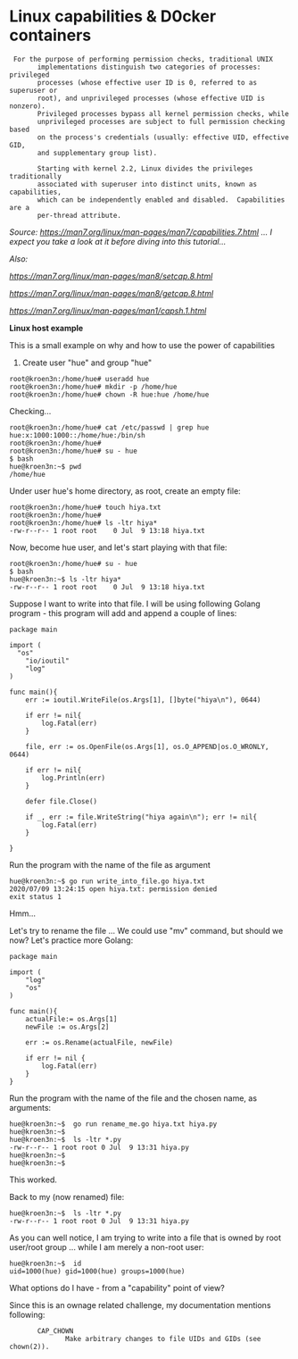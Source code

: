 
# Linux capabilities & D0cker containers

```
 For the purpose of performing permission checks, traditional UNIX
       implementations distinguish two categories of processes: privileged
       processes (whose effective user ID is 0, referred to as superuser or
       root), and unprivileged processes (whose effective UID is nonzero).
       Privileged processes bypass all kernel permission checks, while
       unprivileged processes are subject to full permission checking based
       on the process's credentials (usually: effective UID, effective GID,
       and supplementary group list).

       Starting with kernel 2.2, Linux divides the privileges traditionally
       associated with superuser into distinct units, known as capabilities,
       which can be independently enabled and disabled.  Capabilities are a
       per-thread attribute.
```

<i> Source: https://man7.org/linux/man-pages/man7/capabilities.7.html ... 
  I expect you take a look at it before diving into this tutorial... </i>
  
<i>Also: </i>

<i> https://man7.org/linux/man-pages/man8/setcap.8.html </i>
  
<i> https://man7.org/linux/man-pages/man8/getcap.8.html </i>

<i> https://man7.org/linux/man-pages/man1/capsh.1.html </i>




<b> Linux host example </b>


This is a small example on why and how to use the power of capabilities

1) Create user "hue" and group "hue"

```
root@kroen3n:/home/hue# useradd hue
root@kroen3n:/home/hue# mkdir -p /home/hue
root@kroen3n:/home/hue# chown -R hue:hue /home/hue
```

Checking...
```
root@kroen3n:/home/hue# cat /etc/passwd | grep hue
hue:x:1000:1000::/home/hue:/bin/sh
root@kroen3n:/home/hue# 
root@kroen3n:/home/hue# su - hue
$ bash
hue@kroen3n:~$ pwd
/home/hue
```

Under user hue's home directory, as root, create an empty file:

```
root@kroen3n:/home/hue# touch hiya.txt
root@kroen3n:/home/hue#
root@kroen3n:/home/hue# ls -ltr hiya*
-rw-r--r-- 1 root root    0 Jul  9 13:18 hiya.txt
```

Now, become hue user, and let's start playing with that file:

```
root@kroen3n:/home/hue# su - hue
$ bash
hue@kroen3n:~$ ls -ltr hiya*
-rw-r--r-- 1 root root    0 Jul  9 13:18 hiya.txt
```

Suppose I want to write into that file. 
I will be using following Golang program - this program will add and append a couple of lines:

```
package main

import (
  "os"
	"io/ioutil"
	"log"
)

func main(){
	err := ioutil.WriteFile(os.Args[1], []byte("hiya\n"), 0644)

	if err != nil{
		log.Fatal(err)
	}

	file, err := os.OpenFile(os.Args[1], os.O_APPEND|os.O_WRONLY, 0644)

	if err != nil{
		log.Println(err)
	}

	defer file.Close()

	if _, err := file.WriteString("hiya again\n"); err != nil{
		log.Fatal(err)
	}

}
```

Run the program with the name of the file as argument

```
hue@kroen3n:~$ go run write_into_file.go hiya.txt 
2020/07/09 13:24:15 open hiya.txt: permission denied
exit status 1
```

Hmm... 

Let's try to rename the file ... We could use "mv" command, but should we now? Let's practice more Golang:

```
package main

import (
	"log"
	"os"
)

func main(){
	actualFile:= os.Args[1]
	newFile := os.Args[2]

	err := os.Rename(actualFile, newFile)

	if err != nil {
		log.Fatal(err)
	}
}

```
Run the program with the name of the file and the chosen name,  as arguments:

```
hue@kroen3n:~$  go run rename_me.go hiya.txt hiya.py
hue@kroen3n:~$  
hue@kroen3n:~$  ls -ltr *.py
-rw-r--r-- 1 root root 0 Jul  9 13:31 hiya.py
hue@kroen3n:~$  
hue@kroen3n:~$ 
```

This worked. 

Back to my (now renamed) file:

```
hue@kroen3n:~$  ls -ltr *.py
-rw-r--r-- 1 root root 0 Jul  9 13:31 hiya.py
```

As you can well notice, I am trying to write into a file that is owned by root user/root group ... while I am merely a non-root user:

```
hue@kroen3n:~$  id
uid=1000(hue) gid=1000(hue) groups=1000(hue)
```

What options do I have - from a "capability" point of view? 

Since this is an ownage related challenge, my documentation mentions following:

```
       CAP_CHOWN
              Make arbitrary changes to file UIDs and GIDs (see chown(2)).
```











